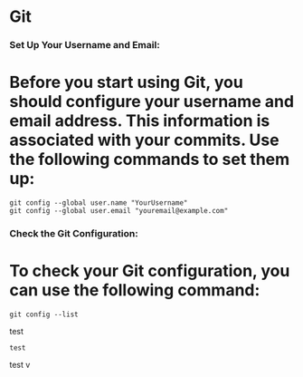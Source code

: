 # Git


### Set Up Your Username and Email:
# Before you start using Git, you should configure your username and email address. This information is associated with your commits. Use the following commands to set them up:

```
git config --global user.name "YourUsername"
git config --global user.email "youremail@example.com"
```

### Check the Git Configuration:
# To check your Git configuration, you can use the following command:

```
git config --list
```
test
```
test
```
test
v
